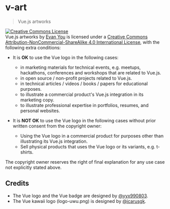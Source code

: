 # v-art

> Vue.js artworks

<a rel="license" href="http://creativecommons.org/licenses/by-nc-sa/4.0/"><img alt="Creative Commons License" style="border-width:0" src="https://i.creativecommons.org/l/by-nc-sa/4.0/88x31.png" /></a><br /><span xmlns:dct="http://purl.org/dc/terms/" property="dct:title">Vue.js artworks</span> by <a xmlns:cc="http://creativecommons.org/ns#" href="http://evanyou.me" property="cc:attributionName" rel="cc:attributionURL">Evan You</a> is licensed under a <a rel="license" href="http://creativecommons.org/licenses/by-nc-sa/4.0/">Creative Commons Attribution-NonCommercial-ShareAlike 4.0 International License</a>, with the following extra conditions:

- It is **OK** to use the Vue logo in the following cases:
  - in marketing materials for technical events, e.g. meetups, hackathons, conferences and workshops that are related to Vue.js.
  - in open source / non-profit projects related to Vue.js.
  - in technical articles / videos / books / papers for educational purposes.
  - to illustrate a commercial product's Vue.js integration in its marketing copy.
  - to illustrate professional expertise in portfolios, resumes, and personal websites.

- It is **NOT OK** to use the Vue logo in the following cases without prior written consent from the copyright owner:
  - Using the Vue logo in a commercial product for purposes other than illustrating its Vue.js integration.
  - Sell physical products that uses the Vue logo or its variants, e.g. t-shirts.

The copyright owner reserves the right of final explanation for any use case not explicitly stated above.

## Credits

- The Vue logo and the Vue badge are designed by [@yyx990803](https://github.com/yyx990803).
- The Vue kawaii logo (logo-uwu.png) is designed by [@icarusgk](https://github.com/icarusgk).
